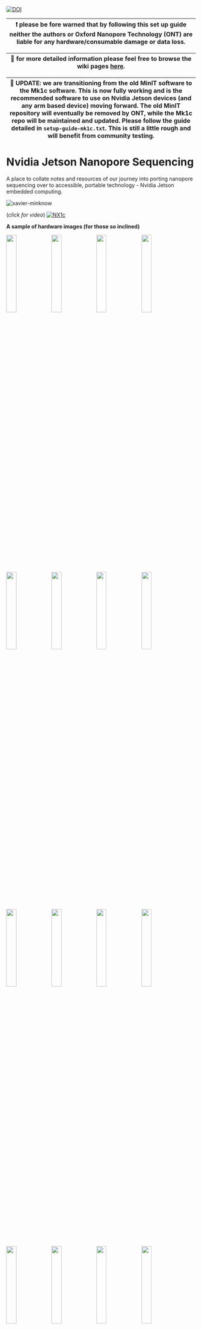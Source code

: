 [![DOI](https://zenodo.org/badge/DOI/10.5281/zenodo.4287657.svg)](https://doi.org/10.5281/zenodo.4287657)

|:exclamation: please be fore warned that by following this set up guide neither the authors or Oxford Nanopore Technology (ONT) are liable for any hardware/consumable damage or data loss.|
|-------------------|

|:memo: for more detailed information please feel free to browse the wiki pages [here](https://github.com/sirselim/jetson_nanopore_sequencing/wiki). |
|------------------------|

|:memo: **UPDATE:** we are transitioning from the old MinIT software to the Mk1c software. This is now fully working and is the recommended software to use on Nvidia Jetson devices (and any arm based device) moving forward. The old MinIT repository will eventually be removed by ONT, while the Mk1c repo will be maintained and updated. Please follow the guide detailed in `setup-guide-mk1c.txt`. This is still a little rough and will benefit from community testing.|
|------------------------|

# Nvidia Jetson Nanopore Sequencing
A place to collate notes and resources of our journey into porting nanopore sequencing over to accessible, portable technology - Nvidia Jetson embedded computing.

![xavier-minknow](https://github.com/sirselim/jetson_nanopore_sequencing/raw/main/images/xavier-ont.gif)

(*click for video*)
[![NX1c](https://img.youtube.com/vi/Oik6zC2SET4/0.jpg)](https://youtu.be/Oik6zC2SET4 "click to play on youtube.com")

**A sample of hardware images (for those so inclined)**

<img src="https://user-images.githubusercontent.com/5932864/97845231-372a2f00-1d51-11eb-8bd7-4a7f06ee536b.jpg" width="23%"></img> <img src="https://user-images.githubusercontent.com/5932864/97845245-3c877980-1d51-11eb-90ca-8653a6c57666.jpg" width="23%"></img> <img src="https://user-images.githubusercontent.com/5932864/97845252-3e513d00-1d51-11eb-8241-ac574b54d638.jpg" width="23%"></img> <img src="https://user-images.githubusercontent.com/5932864/97845262-427d5a80-1d51-11eb-8f88-3e7de6df67e3.jpg" width="23%"></img> <img src="https://user-images.githubusercontent.com/5932864/97845267-44471e00-1d51-11eb-8dfd-f47ce71f7877.jpg" width="23%"></img> <img src="https://user-images.githubusercontent.com/5932864/97845269-44dfb480-1d51-11eb-90c8-8677766dee0f.jpg" width="23%"></img> <img src="https://user-images.githubusercontent.com/5932864/97845279-47daa500-1d51-11eb-82f4-07ab69be756c.jpg" width="23%"></img> <img src="https://user-images.githubusercontent.com/5932864/97845284-490bd200-1d51-11eb-8b5f-65d13d374497.jpg" width="23%"></img> <img src="https://user-images.githubusercontent.com/5932864/97845286-49a46880-1d51-11eb-9700-8a222f86d76f.jpg" width="23%"></img> <img src="https://user-images.githubusercontent.com/5932864/97845292-4a3cff00-1d51-11eb-83f9-7237f89a3fe4.jpg" width="23%"></img> <img src="https://user-images.githubusercontent.com/5932864/97845304-4dd08600-1d51-11eb-9675-92ca6e52c620.jpg" width="23%"></img> <img src="https://user-images.githubusercontent.com/5932864/97845307-4f01b300-1d51-11eb-8176-5b7eda5012ed.jpg" width="23%"></img> <img src="https://user-images.githubusercontent.com/5932864/97845308-4f9a4980-1d51-11eb-9379-c0017ea7bef2.jpg" width="23%"></img> <img src="https://user-images.githubusercontent.com/5932864/97845312-5032e000-1d51-11eb-9959-c1763b33bebf.jpg" width="23%"></img> <img src="https://user-images.githubusercontent.com/5932864/97845318-51640d00-1d51-11eb-805f-9768047805df.jpg" width="23%"></img> <img src="https://user-images.githubusercontent.com/5932864/97845618-a869e200-1d51-11eb-91d6-885560bb1fc2.jpg" width="23%"></img> 

**...and some pictures of the final set up in action**

<img src="https://user-images.githubusercontent.com/5932864/97856233-e6223700-1d60-11eb-9e6b-efc2b4b454ff.png" width="30%"></img> <img src="https://user-images.githubusercontent.com/5932864/97855835-3baa1400-1d60-11eb-8c4b-d2c0e678537c.jpg" width="30%"></img> <img src="https://user-images.githubusercontent.com/5932864/97855887-52e90180-1d60-11eb-8bd2-c15c5683b219.jpg" width="30%"></img> <img src="https://user-images.githubusercontent.com/5932864/97856655-7496b880-1d61-11eb-85a5-e97d95c139e3.jpg" width="30%"></img> <img src="https://user-images.githubusercontent.com/5932864/97856727-909a5a00-1d61-11eb-9065-e739def23e16.png" width="30%"></img> <img src="https://user-images.githubusercontent.com/5932864/97855803-2fbe5200-1d60-11eb-8cd7-8bb1d6734e25.jpg" width="30%"></img> 

<img src="https://user-images.githubusercontent.com/5932864/102315158-8d3cf400-3fd8-11eb-8425-fa4e1511eed9.png" width="50%">

## What's this about?

**A little story**  
This project came about as a thought that I had whilst sitting in hospital waiting for test results from my son's lumbar puncture in late 2017. It ended up taking 48 hrs to return a negative result. At this stage I knew Nanopore sequencing was cheap and fast, and (back then) doable in hours. So why couldn't we easily get this sort of technology into hospitals? Why stop there, surely we could continue in the disruptive vein that ONT are paving and really democratise next-generation sequencing, providing it to the masses, think cheap 'off-the-shelf' parts that start to make this accessible to communities and developing countries. So that's what got the ball rolling, and it's been incredible seeing and meeting all the like-minded people on this journey to where we are now.

**Introducing the Nvidia Jetson embedded compute family**  
It wasn't until a year or so later that things really started to align. One factor was my increased involvement with nanopore data and realising the advantages of GPUs, the other was finding out about the Nvidia Jetson family. From Nvidia themselves:

> *"NVIDIA® Jetson™ systems provide the performance and power efficiency to run autonomous machines software, faster and with less power. Each is a complete System-on-Module (SOM), with CPU, GPU, PMIC, DRAM, and flash storage—saving development time and money. Jetson is also extensible. Just select the SOM that’s right for the application, and build the custom system around it to meet its specific needs."*  
> (source: [link](https://www.nvidia.com/en-us/autonomous-machines/embedded-systems/))

Knowing that these affordable but powerful (think Raspberry Pi on steroids) compute units were available, had Nvidia GPUs, and actually made up the 'heart' of the ONT MinIT (Jetson TX2), it was time to start exploring. There were a lot of bumps along the way (mainly due to the lack of ARM builds of various pieces of software), but long story short we are now at a point where MinKnow with live base calling works on the majority of the Jetson family. 

This has been greatly contribution to by numerous community members from around the globe, if you're interested in the in-depth development story told through gist comments check it out [here](https://gist.github.com/sirselim/2ebe2807112fae93809aa18f096dbb94) - be ready for a long read! (no pun intended...)

## Getting started

Chances are that if you are here you are interested in setting up your own Jetson-based system. If so please read on. First this to note is that **this is still very much under construction** and will be continually developing. I'm aiming to create a more robust website to support the project, but for now this README will suffice.

### Where it started (paving the way)

Please feel free to look over various notes and presentations that we've put together over the last 12-18 months that directly support the current 'product':

- \[**active community discussion**]: https://gist.github.com/sirselim/2ebe2807112fae93809aa18f096dbb94
- \[eResearch 2020 presentation]: https://sirselim.github.io/presentations/eResearch_2020/eResearch_presentation_livedemo_2020#1
- \[initial Xavier notes/unboxing/setup]: https://hackmd.io/@Miles/HkumH7sBH
- \[benchmarking guppy on various GPUs]: https://esr-nz.github.io/gpu_basecalling_testing/gpu_benchmarking.html

### Jetson Xavier AGX/NX specs

Here is a very quick overview of the 'compute' specs for each Xavier developer kit. Links to Nvidia provide much more detail.

#### Xavier AGX Dev Kit ([Nvidia link](https://developer.nvidia.com/embedded/jetson-agx-xavier-developer-kit))

* **GPU** 	NVIDIA Volta architecture with 512 NVIDIA CUDA® cores and 64 Tensor cores  
* **CPU** 	8-core ARM v8.2 64-bit CPU, 8MB L2 + 4MB L3  
* **Memory** 	16GB/32GB 256-Bit LPDDR4x | 137GB/s  
* **Storage** 	32GB eMMC 5.1 [also has m.2 NVMe slot of expanded SSD option]  
* **Size** 	105 mm x 105 mm x 65 mm  

#### Xavier NX Dev Kit ([Nvidia link](https://developer.nvidia.com/embedded/jetson-xavier-nx-devkit))

* **GPU** 	NVIDIA Volta architecture with 384 NVIDIA CUDA® cores and 48 Tensor cores  
* **CPU** 	6-core NVIDIA Carmel ARM®v8.2 64-bit CPU 6 MB L2 + 4 MB L3  
* **Memory** 	8 GB 128-bit LPDDR4x @ 51.2GB/s  
* **Storage** 	microSD (not included) [also has m.2 NVMe slot of expanded SSD option]  
* **Size** 	103 mm x 90.5 mm x 34.66 mm 

### Parts list (Hardware)

I've been asked about part's lists, what are we using, where do we get if from? So the below is an attempt to address this. If others have confirmed working hardware please feel free to make a PR/issue or similar.

**Note:** in the below I have highlighted which components are confirmed as working by our team.  
**Warning:** all prices are in New Zealand dollars unless otherwise stated. For us in New Zealand we need to import the Jetson boards, there are no local resellers.

#### **Main components**  
The components listed below act as a replacement for a desktop computer or laptop to run MinKnow and interface with the ONT MinION. The benefit of the Nvidia Jetson family of *'single board computers'* is in their price and performance. The key feature being the onboard GPU, which, on the Xavier models at least, is more than able to keep up with live base calling a MinION flow cell. They also act as nice little headless base call servers.

* **Nvidia Jetson Xavier NX / Xavier AGX** (confirmed working by external collaborators on Jetson TX2 as well, but this board is starting to show it's age, Xavier NX isn't much more expensive for a large overall upgrade)  
  * Jetson Xavier NX ([link](https://developer.nvidia.com/embedded/jetson-xavier-nx-devkit)) [***confirmed***]
  * Jetson Xavier AGX ([link](https://developer.nvidia.com/embedded/jetson-agx-xavier-developer-kit)) [***confirmed***]
  * Jetson TX2 ([link](https://developer.nvidia.com/embedded/jetson-tx2-developer-kit)) [***externally confirmed***]
* **NVMe solid state hard drive** (you can go cheaper here, but a high speed drive does provide a little performance boost)
  * Samsung 970 EVO Plus 1TB M.2 (2280), NVMe SSD ([link](https://www.pbtech.co.nz/product/HDDSAM971601/Samsung-970-EVO-Plus-1TB-M2-2280NVMe-SSD-RWMax-350)) [***confirmed***]
* **micro SD card** (needed for the Xavier NX, OS drive)
  * SanDisk 64GB Mobile Extreme Pro microSDXC ([link](https://www.pbtech.co.nz/product/MEMSDK3566/SanDisk-64GB-Mobile-Extreme-Pro-microSDXC-170MBS-r)) [***confirmed***]

#### **Portability components**  
Below is a list of what we are currently using to have a fully portable sequencing unit. This is ideally what you're wanting to add if you plan to take a MinION out into the field (from a compute perspective, wet-lab reagents and equipment are also required). There is obviously a wide range of components that can be mixed and matched here, but the below are confirmed compatible and working in our hands - see the above picture gallery for our set up.

* **touch screen**
  * generic (no name?) 7 inch LCD 1024x600 HDMI touchscreen ([link](https://www.jaycar.co.nz/1024x600-hdmi-7in-screen-with-usb-capacitive-touch/p/XC9026)) [***confirmed***]
* **power pack / battery**
  * RavPower 27000mAh 85W Power House Model: RP-PB055 ([link](https://www.ravpower.com/products/rp-pb055-27000mah-portable-charger)) [***confirmed***]
* **solar panel**
  * Choetech 80W Foldable & Portable Solar Panel Charger with DC and USB Type Ports ([link](https://www.mightygadgets.co.nz/collections/solar-charger-1/products/copy-of-solar-charger-24w-portable-solar-panel-charger-with-dual-usb-ports-by-choetech)) [***confirmed***]

### File description
A brief description of the included files in this repo. These are included to easy the initial installation and set up of the computing environment. To understand more please look at the `setup-guide.txt` file. This approach is currently confirmed working on both the Jetson Xavier NX and AGX systems, being replicated on multiple devices around the globe (New Zealand, Italy, Switzerland, USA).

**Available:**

* `setup-guide-mk1c.txt`: a quick guide giving the basic steps to reproduce a running MinKnow environment on Jetson Xavier NX and AGX using the latest ONT Mk1c repository
* `setup-guide-minit.txt`: [**LEGACY**] this guide is now replaced by the above running off Mk1c software, it is retained for legacy purposes but users should move to the Mk1c branch to get up to date software moving forwards 
* `nanoporetech.sources.list`: ONT Mk1c repository file to be placed in `/etc/apt/sources.list.d/`
* `nanoporetech.list`: [**LEGACY**] ONT MinIT repository file to be placed in `/etc/apt/sources.list.d/`
* `ont-package-list-xavier-mk1c.txt`: [**LEGACY**] list of all ONT Mk1c packages that need to be installed* 
* `ont-package-list-xavier-minit.txt`: [**LEGACY**] list of all ONT MinIT packages that need to be installed
* `minknow.service`: this is a systemd config file that correctly loads the minknow service as the root user
* `libs`: within this directory are precompiled versions of the `h5py` library. Most people will want to grab the python3.7 version, but the python2.7 version has been included as an option for 'legacy' versions of the MinKnow UI (now only possible if you have cached deb packages).

**Incoming (these files will be added eventually):**

* `user_conf`: a custom version of the user config file for MinKnow. This file contains the output path for data flow, this can be edited either in place (`/opt/ont/minknow/conf/`) or in this repo and then copied to the correct location.
* `app_conf`: a custom version of the app config file for MinKnow. This file contains the lots of configuration flags. The ones we're interested in mainly involve guppy basecalling parameters and paths to the binaries. This file can be edited either in place (`/opt/ont/minknow/conf/`) or in this repo and then copied to the correct location.

**Could be useful:**

* I'm looking into a script that might automate some of the above, i.e. take user input and perform the operations all at once to set up the likes of the conf files. Watch this space.

### notes and caveats

* if you are looking for the `h5py` library compiled on the Xavier AGX using ONT's various software stack please download the zipped file found in this repository. You can find instructions for setting up [here](https://gist.github.com/sirselim/2ebe2807112fae93809aa18f096dbb94#gistcomment-3481318).

* **WARNING:** the current set up revolves around us leveraging the ONT MinIT ARM-based repositories. This process will only provided updated software for as long as the MinIT is supported by ONT, and now that it is discontinued it might be on a clock. Hopefully the software stack for the MinION Mk1c could be made to work in a similar fashion (they appear to still contain a Jetson TX2 at their heart). It's also extremely likely that ONT will release a new product based on the Xavier line, which should hopefully mean that we can then leverage that development. In the mean time it is recommended to download a cache of the currently installed packages to be able to rebuild a working system in the event that something like the repository being taken down, or an update from ONT breaking our efforts. To do this you can use a command such as `cat ont-package-list-xavier.txt | xargs sudo apt-get download` within the cloned repository. This assumes that you have set up the ONT Ubuntu Xenial MinIT repository. We are not making these packages available as they belong to ONT and this would break license agreements.
  * note: to cache the `deb` files without access to an arm64 device (Jetson board) you can do the following on a Linux computer (**WARNING:** only do this if you feel comfortable changing system architecture settings, otherwise wait until you have an arm64 device):
```sh
# add the ont minit repos
sudo echo "deb http://mirror.oxfordnanoportal.com/apt xenial-stable-minit non-free" > /etc/apt/sources.list.d/nanoporetech.mini.list
# add arm64 as an arch to your system
sudo dpkg --add-architecture arm64
# update to ensure you have the latest repos
sudo apt update
# from within git repo run this
cat ont-package-list-xavier.txt | xargs sudo apt-get download
# once packages have downloaded remove arm64 arch
sudo dpkg --remove-architecture arm64
# comment out/remove the ont minit repos
sudo rm /etc/apt/sources.list.d/nanoporetech.minit.list
# update and ensure everything is OK
sudo apt update
```

## optimising Guppy Base Calling on Jetson Xavier NX

General formula:

`runners * chunks_per_runner * chunk_size < 100'000 * [max GPU memory in GB] * 2`

### Xavier NX

So the current settings I am running on the Xavier NX are:

* --gpu_runners_per_device = **4** (*1 default MinIT config*)
* --chunks_per_runner = **256** (_48 default MinIT config_)
* --chunk_size = **1000** (_1000 default MinIT config_)

`4 * 256 * 1000 ~= 100'000 * 8 * 2` which is `1'024'000 < 1'600'000`

this is leaving some overhead for the likes of the OS and MinKnow.

Running with the default settings (as above) took **~5.3 mins** on a test data set. Running with the selected settings reduced this down to **~2.7 mins**.

Increasing the `chunks_per_runner` led to the largest gains in speed.

### Xavier AGX

The current 'optimal' settings I am running on the Xavier AGX are:

* --num_callers (num basecallers) = **2**
* --gpu_runners_per_device = **3** (*1 default MinIT config*)
* --chunks_per_runner = **1024** (_48 default MinIT config_)
* --chunk_size = **1000** (_1000 default MinIT config_)

`3 * 1024 * 1000 ~= 100'000 * 16 * 2` which is `3'072'000 < 3'200'000`

This is giving me a base calling rate of **~9.43x10<sup>6</sup> samples/s**.

## testing Readfish

Readfish is a software tool for selective sequencing (based on the read until API), more details [here](https://github.com/LooseLab/readfish/tree/dev).

```sh
# ensure you have a version of python3.7 with require dev libs
sudo apt install python3.7 python3.7-dev python3.7-venv
# Make a virtual environment
python3.7 -m venv readfish
. envs/readfish/bin/activate
pip install --upgrade pip
# install required packages/wheels/libs
pip install wheel
pip install Downloads/xavier_minit_build/ont_pyguppy_client_lib-4.0.15-cp37-cp37m-linux_aarch64.whl
pip install git+https://github.com/nanoporetech/read_until_api@v3.0.0
pip install git+https://github.com/LooseLab/readfish@dev
# check readfish is installed
readfish --version
```
Building minimap2 for arm:
```sh
git clone https://github.com/lh3/minimap2.git
cd minimap2
make arm_neon=1 aarch64=1
```

## MinKnow / Guppy compatibility

It's a rather unspoken topic, but the issues that arise between ONT software versions are rather 'fun' to deal with. The below table is a start at documenting the known versions of MinKnow, Kingfisher UI and Guppy that play nicely together on the Jetson Xavier.

| MinION Release          |  MinKnow Core version | GUI version           | Guppy version working  |
|:-----------------------:|:---------------------:|-----------------------|------------------------|
| 18.12.4                 | 3.1.8                 | 3.0.13                | 1.8.7                  |
| 18.12.6                 | 3.1.13                | 3.0.13                | 1.8.7                  |
| 18.12.9                 | 3.1.19                | 3.0.16                | 1.8.10                 |
| 19.05.0                 | 3.3.2                 | 3.3.16                | 3.0.3                  |
| 19.06.7                 | 3.4.5                 | 3.4.12                | 3.0.4                  | 
| 19.06.8                 | 3.4.8                 | 3.4.15                | 3.0.7                  |
| 19.10.1                 | 3.5.5                 | 3.5.10                | 3.2.6                  |
| 19.12.2                 | 3.6.0                 | 3.6.14                | 3.2.8                  | 
| 19.12.5                 | 3.6.5                 | 3.6.16                | 3.2.10                 |
| 20.06.4                 | 4.0.4                 | 3.5.10                | 4.0.9                  |
| 20.06.5                 | 4.0.5                 | 4.0.21                | 4.0.9                  |
| 20.06.17                | 4.0.5                 | 4.0.21                | 4.0.11, 4.0.14, 4.0.15 |
| 20.10.3                 | 4.1.2                 | 4.1.22                | 4.2.2, 4.2.3           |
| 21.02.1                 | 4.2.5                 | 4.2.8                 | 4.3.4                  |
| 21.06.0/21.06.2 (21.05.20 MinIT) | 4.3.11                 | 4.3.20/4.3.22                | 5.0.11, 5.0.12, 5.0.13, 5.0.14                 |


* for earlier releases and a lot more information see [here](https://community.nanoporetech.com/downloads/minion_release/release_notes).
